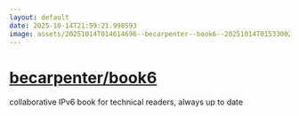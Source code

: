 ```yaml
---
layout: default
date: 2025-10-14T21:59:21.998593
image: assets/20251014T014614696--becarpenter--book6--20251014T015330026--cropped.png
---
```


# [becarpenter/book6](https://github.com/becarpenter/book6)

collaborative IPv6 book for technical readers, always up to date
